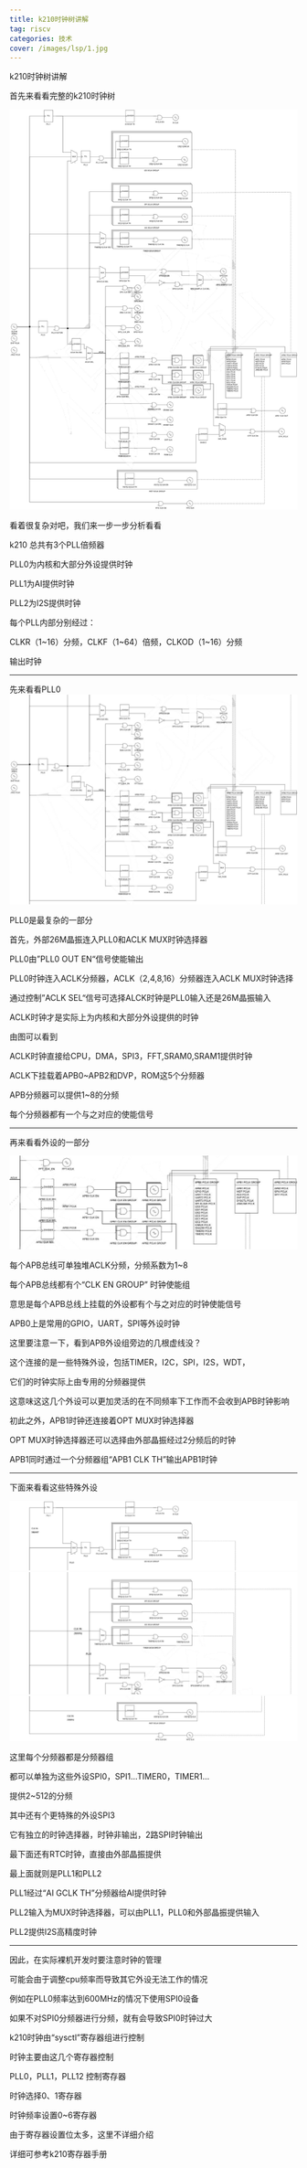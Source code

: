 ```yaml
---
title: k210时钟树讲解
tag: riscv
categories: 技术
cover: /images/lsp/1.jpg
---
```



k210时钟树讲解      


<!--more-->



首先来看看完整的k210时钟树



![](k210时钟树讲解/0.jpg)    

看着很复杂对吧，我们来一步一步分析看看  

k210 总共有3个PLL倍频器 

PLL0为内核和大部分外设提供时钟  

PLL1为AI提供时钟

PLL2为I2S提供时钟   

每个PLL内部分别经过：

CLKR（1\~16）分频，CLKF（1\~64）倍频，CLKOD（1\~16）分频   

输出时钟

----
先来看看PLL0    
![](k210时钟树讲解/1.jpg)   

PLL0是最复杂的一部分    

首先，外部26M晶振连入PLL0和ACLK MUX时钟选择器    

PLL0由”PLL0 OUT EN“信号使能输出 

PLL0时钟连入ACLK分频器，ACLK（2,4,8,16）分频器连入ACLK MUX时钟选择   

通过控制”ACLK SEL“信号可选择ALCK时钟是PLL0输入还是26M晶振输入   

ACLK时钟才是实际上为内核和大部分外设提供的时钟  

由图可以看到

ACLK时钟直接给CPU，DMA，SPI3，FFT,SRAM0,SRAM1提供时钟   

ACLK下挂载着APB0~APB2和DVP，ROM这5个分频器  

APB分频器可以提供1~8的分频

每个分频器都有一个与之对应的使能信号    

----

再来看看外设的一部分    

![](k210时钟树讲解/2.jpg)   

每个APB总线可单独堆ACLK分频，分频系数为1\~8

每个APB总线都有个“CLK EN GROUP” 时钟使能组  

意思是每个APB总线上挂载的外设都有个与之对应的时钟使能信号   

APB0上是常用的GPIO，UART，SPI等外设时钟 

这里要注意一下，看到APB外设组旁边的几根虚线没？ 

这个连接的是一些特殊外设，包括TIMER，I2C，SPI，I2S，WDT，  

它们的时钟实际上由专用的分频器提供  

这意味这这几个外设可以更加灵活的在不同频率下工作而不会收到APB时钟影响  

初此之外，APB1时钟还连接着OPT MUX时钟选择器 

OPT MUX时钟选择器还可以选择由外部晶振经过2分频后的时钟

APB1同时通过一个分频器组“APB1 CLK TH”输出APB1时钟

----

下面来看看这些特殊外设  

![](k210时钟树讲解/4.jpg)
![](k210时钟树讲解/3.jpg)
![](k210时钟树讲解/5.jpg)

这里每个分频器都是分频器组

都可以单独为这些外设SPI0，SPI1...TIMER0，TIMER1...   

提供2\~512的分频 

其中还有个更特殊的外设SPI3  

它有独立的时钟选择器，时钟非输出，2路SPI时钟输出    

最下面还有RTC时钟，直接由外部晶振提供

最上面就则是PLL1和PLL2  

PLL1经过“AI GCLK TH”分频器给AI提供时钟  

PLL2输入为MUX时钟选择器，可以由PLL1，PLL0和外部晶振提供输入 

PLL2提供I2S高精度时钟


---


因此，在实际裸机开发时要注意时钟的管理  

可能会由于调整cpu频率而导致其它外设无法工作的情况   

例如在PLL0频率达到600MHz的情况下使用SPI0设备    

如果不对SPI0分频器进行分频，就有会导致SPI0时钟过大  

k210时钟由“sysctl”寄存器组进行控制  

时钟主要由这几个寄存器控制  

PLL0，PLL1，PLL12 控制寄存器    

时钟选择0、1寄存器  

时钟频率设置0~6寄存器   

由于寄存器设置位太多，这里不详细介绍    

详细可参考k210寄存器手册    











